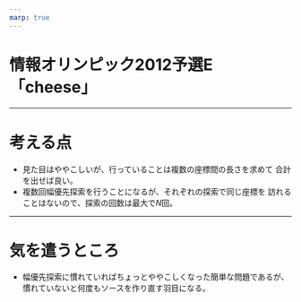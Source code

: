 ```yaml
---
marp: true
---
```

# 情報オリンピック2012予選E「cheese」

---
# 考える点

- 見た目はややこしいが、行っていることは複数の座標間の長さを求めて
  合計を出せば良い。
- 複数回幅優先探索を行うことになるが、それぞれの探索で同じ座標を
  訪れることはないので、探索の回数は最大で$N$回。

---
# 気を遣うところ

- 幅優先探索に慣れていればちょっとややこしくなった簡単な問題であるが、慣れていないと何度もソースを作り直す羽目になる。
